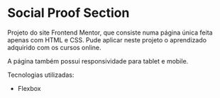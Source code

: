 <h1>Social Proof Section</h1>

<p>Projeto do site Frontend Mentor, que consiste numa página única feita apenas com HTML e CSS. Pude aplicar neste projeto o aprendizado adquirido com os cursos online.</p>

<p>A página também possui responsividade para tablet e mobile.</p>

<p>
    Tecnologias utilizadas:
</p>
<ul>
    <li>Flexbox</li>
</ul>

